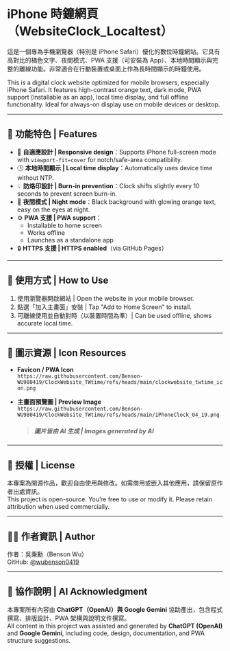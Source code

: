 # iPhone 時鐘網頁（WebsiteClock_Localtest）

這是一個專為手機瀏覽器（特別是 iPhone Safari）優化的數位時鐘網站。它具有高對比的橘色文字、夜間模式、PWA 支援（可安裝為 App）、本地時間顯示與完整的離線功能。非常適合在行動裝置或桌面上作為長時間顯示的時鐘使用。

This is a digital clock website optimized for mobile browsers, especially iPhone Safari. It features high-contrast orange text, dark mode, PWA support (installable as an app), local time display, and full offline functionality. Ideal for always-on display use on mobile devices or desktop.

---

## 🌟 功能特色 | Features

- 📱 **自適應設計 | Responsive design**：Supports iPhone full-screen mode with `viewport-fit=cover` for notch/safe-area compatibility.
- 🕒 **本地時間顯示 | Local time display**：Automatically uses device time without NTP.
- 💡 **防烙印設計 | Burn-in prevention**：Clock shifts slightly every 10 seconds to prevent screen burn-in.
- 🌙 **夜間模式 | Night mode**：Black background with glowing orange text, easy on the eyes at night.
- ⚙️ **PWA 支援 | PWA support**：
  - Installable to home screen
  - Works offline
  - Launches as a standalone app
- 🔒 **HTTPS 支援 | HTTPS enabled**（via GitHub Pages）

---

## 📲 使用方式 | How to Use

1. 使用瀏覽器開啟網站 | Open the website in your mobile browser.  
2. 點選「加入主畫面」安裝 | Tap "Add to Home Screen" to install.  
3. 可離線使用並自動對時（以裝置時間為準）| Can be used offline, shows accurate local time.

---

## 📁 圖示資源 | Icon Resources

- **Favicon / PWA Icon**  
  `https://raw.githubusercontent.com/Benson-WU980419/ClockWebsite_TWtime/refs/heads/main/clockwebsite_twtime_icon.png`

- **主畫面預覽圖 | Preview Image**  
  `https://raw.githubusercontent.com/Benson-WU980419/ClockWebsite_TWtime/refs/heads/main/iPhoneClock_04_19.png`  
  > ##### 圖片皆由 AI 生成 | Images generated by AI

---

## 📜 授權 | License

本專案為開源作品，歡迎自由使用與修改。如需商用或嵌入其他應用，請保留原作者出處資訊。  
This project is open-source. You’re free to use or modify it. Please retain attribution when used commercially.

---

## 🙋‍♂️ 作者資訊 | Author

作者：吳秉勳（Benson Wu）  
GitHub: [@wubenson0419](https://github.com/wubenson0419)

---

## 🤖 協作說明 | AI Acknowledgment

本專案所有內容由 **ChatGPT（OpenAI）與 Google Gemini** 協助產出，包含程式撰寫、排版設計、PWA 架構與說明文件撰寫。  
All content in this project was assisted and generated by **ChatGPT (OpenAI)** and **Google Gemini**, including code, design, documentation, and PWA structure suggestions.

